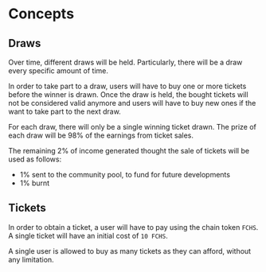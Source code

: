 # Concepts

## Draws
Over time, different draws will be held. Particularly, there will be a draw every specific amount of time.

In order to take part to a draw, users will have to buy one or more tickets before the winner is drawn. Once the draw is held, the bought tickets will not be considered valid anymore and users will have to buy new ones if the want to take part to the next draw.

For each draw, there will only be a single winning ticket drawn. The prize of each draw will be 98% of the earnings from ticket sales.

The remaining 2% of income generated thought the sale of tickets will be used as follows:
- 1% sent to the community pool, to fund for future developments
- 1% burnt

## Tickets
In order to obtain a ticket, a user will have to pay using the chain token `FCHS`. A single ticket will have an initial cost of `10 FCHS`.

A single user is allowed to buy as many tickets as they can afford, without any limitation.